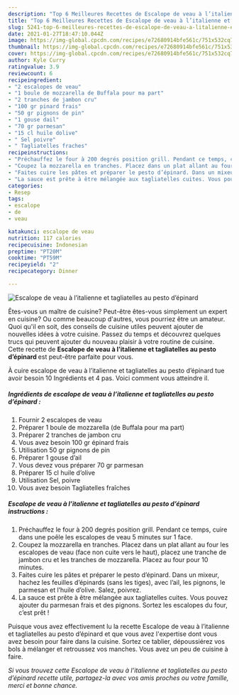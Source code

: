 ```yaml
---
description: "Top 6 Meilleures Recettes de Escalope de veau à l’italienne et tagliatelles au pesto d’épinard"
title: "Top 6 Meilleures Recettes de Escalope de veau à l’italienne et tagliatelles au pesto d’épinard"
slug: 5241-top-6-meilleures-recettes-de-escalope-de-veau-a-litalienne-et-tagliatelles-au-pesto-depinard
date: 2021-01-27T18:47:10.044Z
image: https://img-global.cpcdn.com/recipes/e72680914bfe561c/751x532cq70/escalope-de-veau-a-litalienne-et-tagliatelles-au-pesto-depinard-photo-principale-de-la-recette.jpg
thumbnail: https://img-global.cpcdn.com/recipes/e72680914bfe561c/751x532cq70/escalope-de-veau-a-litalienne-et-tagliatelles-au-pesto-depinard-photo-principale-de-la-recette.jpg
cover: https://img-global.cpcdn.com/recipes/e72680914bfe561c/751x532cq70/escalope-de-veau-a-litalienne-et-tagliatelles-au-pesto-depinard-photo-principale-de-la-recette.jpg
author: Kyle Curry
ratingvalue: 3.9
reviewcount: 6
recipeingredient:
- "2 escalopes de veau"
- "1 boule de mozzarella de Buffala pour ma part"
- "2 tranches de jambon cru"
- "100 gr pinard frais"
- "50 gr pignons de pin"
- "1 gouse dail"
- "70 gr parmesan"
- "15 cl huile dolive"
- " Sel poivre"
- " Tagliatelles fraches"
recipeinstructions:
- "Préchauffez le four à 200 degrés position grill. Pendant ce temps, cuire dans une poêle les escalopes de veau 5 minutes sur 1 face."
- "Coupez la mozzarella en tranches. Placez dans un plat allant au four les escalopes de veau (face non cuite vers le haut), placez une tranche de jambon cru et les tranches de mozzarella. Placez au four pour 10 minutes."
- "Faites cuire les pâtes et préparer le pesto d’épinard. Dans un mixeur, hachez les feuilles d’épinards (sans les tiges), avec l’ail, les pignons, le parmesan et l’huile d’olive. Salez, poivrez."
- "La sauce est prête à être mélangée aux tagliatelles cuites. Vous pouvez ajouter du parmesan frais et des pignons. Sortez les escalopes du four, c’est prêt !"
categories:
- Resep
tags:
- escalope
- de
- veau

katakunci: escalope de veau 
nutrition: 117 calories
recipecuisine: Indonesian
preptime: "PT20M"
cooktime: "PT59M"
recipeyield: "2"
recipecategory: Dinner

---
```



![Escalope de veau à l’italienne et tagliatelles au pesto d’épinard](https://img-global.cpcdn.com/recipes/e72680914bfe561c/751x532cq70/escalope-de-veau-a-litalienne-et-tagliatelles-au-pesto-depinard-photo-principale-de-la-recette.jpg)

Êtes-vous un maître de cuisine? Peut-être êtes-vous simplement un expert en cuisine? Ou comme beaucoup d'autres, vous pourriez être un amateur. Quoi qu'il en soit, des conseils de cuisine utiles peuvent ajouter de nouvelles idées à votre cuisine. Passez du temps et découvrez quelques trucs qui peuvent ajouter du nouveau plaisir à votre routine de cuisine. Cette recette de <strong> Escalope de veau à l’italienne et tagliatelles au pesto d’épinard </strong> est peut-être parfaite pour vous.

<!--inarticleads1-->

À cuire escalope de veau à l’italienne et tagliatelles au pesto d’épinard tue avoir besoin 10 Ingrédients et 4 pas. Voici comment vous atteindre il.

##### Ingrédients de escalope de veau à l’italienne et tagliatelles au pesto d’épinard :

1. Fournir 2 escalopes de veau
1. Préparer 1 boule de mozzarella (de Buffala pour ma part)
1. Préparer 2 tranches de jambon cru
1. Vous avez besoin 100 gr épinard frais
1. Utilisation 50 gr pignons de pin
1. Préparer 1 gouse d’ail
1. Vous devez vous préparer 70 gr parmesan
1. Préparer 15 cl huile d’olive
1. Utilisation  Sel, poivre
1. Vous avez besoin  Tagliatelles fraîches




<!--inarticleads2-->

##### Escalope de veau à l’italienne et tagliatelles au pesto d’épinard instructions :

1. Préchauffez le four à 200 degrés position grill. Pendant ce temps, cuire dans une poêle les escalopes de veau 5 minutes sur 1 face.
1. Coupez la mozzarella en tranches. Placez dans un plat allant au four les escalopes de veau (face non cuite vers le haut), placez une tranche de jambon cru et les tranches de mozzarella. Placez au four pour 10 minutes.
1. Faites cuire les pâtes et préparer le pesto d’épinard. Dans un mixeur, hachez les feuilles d’épinards (sans les tiges), avec l’ail, les pignons, le parmesan et l’huile d’olive. Salez, poivrez.
1. La sauce est prête à être mélangée aux tagliatelles cuites. Vous pouvez ajouter du parmesan frais et des pignons. Sortez les escalopes du four, c’est prêt !




<!--inarticleads1-->

<p>
Puisque vous avez effectivement lu la recette Escalope de veau à l’italienne et tagliatelles au pesto d’épinard et que vous avez l'expertise dont vous avez besoin pour faire dans la cuisine. Sortez ce tablier, dépoussiérez vos bols à mélanger et retroussez vos manches. Vous avez un peu de cuisine à faire.
</p>

<p>
<i>Si vous trouvez cette Escalope de veau à l’italienne et tagliatelles au pesto d’épinard recette utile, partagez-la avec vos amis proches ou votre famille, merci et bonne chance.</i>
</p>
